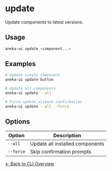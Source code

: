 # update

Update components to latest versions.

## Usage

```bash
aneka-ui update <component...>
```

## Examples

```bash
# Update single component
aneka-ui update button

# Update all components
aneka-ui update --all

# Force update without confirmation
aneka-ui update --all --force
```

## Options

| Option | Description |
|--------|-------------|
| `--all` | Update all installed components |
| `--force` | Skip confirmation prompts |

[← Back to CLI Overview](/cli/overview)
